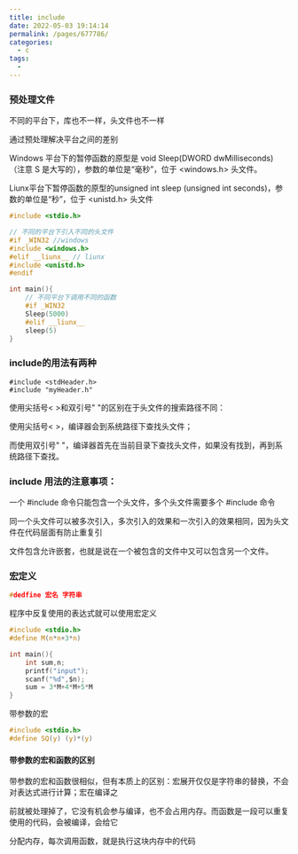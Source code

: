 ```yaml
---
title: include
date: 2022-05-03 19:14:14
permalink: /pages/677786/
categories:
  - c
tags:
  - 
---
```

### 预处理文件

不同的平台下，库也不一样，头文件也不一样

通过预处理解决平台之间的差别

Windows 平台下的暂停函数的原型是 void Sleep(DWORD dwMilliseconds)（注意 S 是大写的），参数的单位是“毫秒”，位于 <windows.h> 头文件。

Liunx平台下暂停函数的原型的unsigned int sleep (unsigned int seconds)，参数的单位是“秒”，位于 <unistd.h> 头文件

```c
#include <stdio.h>

// 不同的平台下引入不同的头文件
#if _WIN32 //windows
#include <windows.h>
#elif __liunx__ // liunx
#include <unistd.h>
#endif

int main(){
    // 不同平台下调用不同的函数
    #if _WIN32
    Sleep(5000)
    #elif __liunx__
	sleep(5)
}
```

### include的用法有两种

```
#include <stdHeader.h>
#include "myHeader.h"
```

使用尖括号< >和双引号" "的区别在于头文件的搜索路径不同：

使用尖括号< >，编译器会到系统路径下查找头文件；

而使用双引号" "，编译器首先在当前目录下查找头文件，如果没有找到，再到系统路径下查找。

### include 用法的注意事项：

一个 #include 命令只能包含一个头文件，多个头文件需要多个 #include 命令

同一个头文件可以被多次引入，多次引入的效果和一次引入的效果相同，因为头文件在代码层面有防止重复引

文件包含允许嵌套，也就是说在一个被包含的文件中又可以包含另一个文件。

### 宏定义

```c
#dedfine 宏名 字符串
```

程序中反复使用的表达式就可以使用宏定义

```c
#include <stdio.h>
#define M(n*n+3*n)

int main(){
    int sum,n;
    printf("input");
    scanf("%d",$n);
    sum = 3*M+4*M+5*M
}
```

带参数的宏

```c
#include <stdio.h>
#define SQ(y) (y)*(y)
```

#### 带参数的宏和函数的区别

带参数的宏和函数很相似，但有本质上的区别：宏展开仅仅是字符串的替换，不会对表达式进行计算；宏在编译之

前就被处理掉了，它没有机会参与编译，也不会占用内存。而函数是一段可以重复使用的代码，会被编译，会给它

分配内存，每次调用函数，就是执行这块内存中的代码



